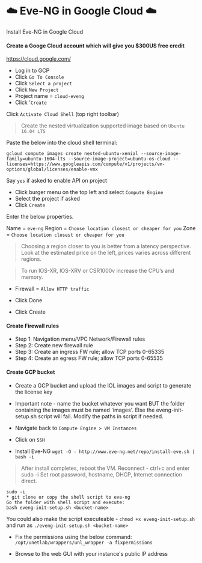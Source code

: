 # :cloud: Eve-NG in Google Cloud :cloud:
Install Eve-NG in Google Cloud

#### Create a Googe Cloud account which will give you $300US free credit
https://cloud.google.com/

* Log in to GCP
* Click `Go To Console`
* Click `Select a project`
* Click `New Project`
* Project name = `cloud-eveng`
* Click '`Create`

Click `Activate Cloud Shell` (top right toolbar) 

> Create the nested virtualization supported image based on `Ubuntu 16.04 LTS` 

Paste the below into the cloud shell terminal: 

```gcloud compute images create nested-ubuntu-xenial --source-image-family=ubuntu-1604-lts --source-image-project=ubuntu-os-cloud --licenses=https://www.googleapis.com/compute/v1/projects/vm-options/global/licenses/enable-vmx```

Say `yes` if asked to enable API on project

* Click burger menu on the top left and select `Compute Engine` 
* Select the project if asked
* Click `Create`

Enter the below properties. 

Name = `eve-ng` 
Region = `Choose location closest or cheaper for you`
Zone = `Choose location closest or cheaper for you`

> Choosing a region closer to you is better from a latency perspective. 
> Look at the estimated price on the left, prices varies across different regions.

> To run IOS-XR, IOS-XRV or CSR1000v increase the CPU’s and memory. 

* Firewall = `Allow HTTP traffic` 

* Click Done
* Click Create

#### Create Firewall rules
- Step 1: Navigation menu/VPC Network/Firewall rules
- Step 2: Create new firewall rule
- Step 3: Create an ingress FW rule; allow TCP ports 0-65335
- Step 4: Create an egress FW rule; allow TCP ports 0-65535

#### Create GCP bucket
* Create a GCP bucket and upload the IOL images and script to generate the license key
* Important note - name the bucket whatever you want BUT the folder containing the images must be named 'images'. Else the eveng-init-setup.sh script will fail. Modify the paths in script if needed.

* Navigate back to `Compute Engine > VM Instances`
* Click on `SSH` 
* Install Eve-NG `wget -O - http://www.eve-ng.net/repo/install-eve.sh | bash -i`
> After install completes, reboot the VM. Reconnect - ctrl+c and enter sudo -i
> Set root password, hostname, DHCP, Internet connection direct.
```
sudo -i
* git clone or copy the shell script to eve-ng 
Go the folder with shell script and execute: 
bash eveng-init-setup.sh <bucket-name> 
```
You could also make the script executeable - `chmod +x eveng-init-setup.sh` and run as `./eveng-init-setup.sh <bucket-name>`
* Fix the permissions using the below command: 
`/opt/unetlab/wrappers/unl_wrapper -a fixpermissions`

* Browse to the web GUI with your instance's public IP address

